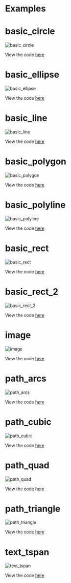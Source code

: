 # Examples

# basic_circle

![basic_circle](./examples/basic_circle.svg)

View the code [here](./examples/basic_circle.mo)

# basic_ellipse

![basic_ellipse](./examples/basic_ellipse.svg)

View the code [here](./examples/basic_ellipse.mo)

# basic_line

![basic_line](./examples/basic_line.svg)

View the code [here](./examples/basic_line.mo)

# basic_polygon

![basic_polygon](./examples/basic_polygon.svg)

View the code [here](./examples/basic_polygon.mo)

# basic_polyline

![basic_polyline](./examples/basic_polyline.svg)

View the code [here](./examples/basic_polyline.mo)

# basic_rect

![basic_rect](./examples/basic_rect.svg)

View the code [here](./examples/basic_rect.mo)

# basic_rect_2

![basic_rect_2](./examples/basic_rect_2.svg)

View the code [here](./examples/basic_rect_2.mo)

# image

![image](./examples/image.svg)

View the code [here](./examples/image.mo)

# path_arcs

![path_arcs](./examples/path_arcs.svg)

View the code [here](./examples/path_arcs.mo)

# path_cubic

![path_cubic](./examples/path_cubic.svg)

View the code [here](./examples/path_cubic.mo)

# path_quad

![path_quad](./examples/path_quad.svg)

View the code [here](./examples/path_quad.mo)

# path_triangle

![path_triangle](./examples/path_triangle.svg)

View the code [here](./examples/path_triangle.mo)

# text_tspan

![text_tspan](./examples/text_tspan.svg)

View the code [here](./examples/text_tspan.mo)

